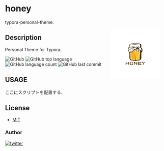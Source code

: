 # honey

typora-personal-theme.

<img src="docs/assets/icon.png" width="160" height="160" alt="logo" align="right" />

## Description

Personal Theme for Typora.

![GitHub](https://img.shields.io/github/license/onesword0618/honey?style=plastic)
![GitHub top language](https://img.shields.io/github/languages/top/onesword0618/honey?style=plastic)
![GitHub language count](https://img.shields.io/github/languages/count/onesword0618/honey?style=plastic)
![GitHub last commit](https://img.shields.io/github/last-commit/onesword0618/honey?style=plastic)

## USAGE

ここにスクリプトを配置する.

## License

- [MIT](./LICENSE)

### Author

[![twitter](https://img.shields.io/badge/twitter-ffffff?style=plastic&logo=twitter&logoColor=1DA1F2)](https://twitter.com/onesword0618)
